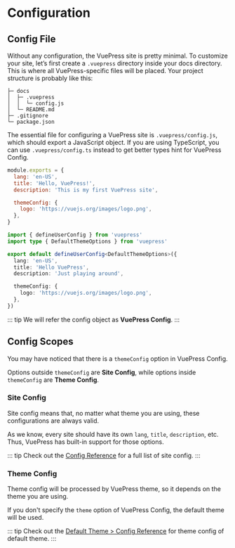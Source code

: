 # Configuration

## Config File

Without any configuration, the VuePress site is pretty minimal. To customize your site, let’s first create a `.vuepress` directory inside your docs directory. This is where all VuePress-specific files will be placed. Your project structure is probably like this:

```
├─ docs
│  ├─ .vuepress
│  │  └─ config.js
│  └─ README.md
├─ .gitignore
└─ package.json
```

The essential file for configuring a VuePress site is `.vuepress/config.js`, which should export a JavaScript object. If you are using TypeScript, you can use `.vuepress/config.ts` instead to get better types hint for VuePress Config.

<CodeGroup>
  <CodeGroupItem title="JS" active>

```js
module.exports = {
  lang: 'en-US',
  title: 'Hello, VuePress!',
  description: 'This is my first VuePress site',

  themeConfig: {
    logo: 'https://vuejs.org/images/logo.png',
  },
}
```

  </CodeGroupItem>

  <CodeGroupItem title="TS">

```ts
import { defineUserConfig } from 'vuepress'
import type { DefaultThemeOptions } from 'vuepress'

export default defineUserConfig<DefaultThemeOptions>({
  lang: 'en-US',
  title: 'Hello VuePress',
  description: 'Just playing around',

  themeConfig: {
    logo: 'https://vuejs.org/images/logo.png',
  },
})
```

  </CodeGroupItem>
</CodeGroup>

::: tip
We will refer the config object as **VuePress Config**.
:::

## Config Scopes

You may have noticed that there is a `themeConfig` option in VuePress Config.

Options outside `themeConfig` are **Site Config**, while options inside `themeConfig` are **Theme Config**.

### Site Config

Site config means that, no matter what theme you are using, these configurations are always valid.

As we know, every site should have its own `lang`, `title`, `description`, etc. Thus, VuePress has built-in support for those options.

::: tip
Check out the [Config Reference](../reference/config.md) for a full list of site config.
:::

### Theme Config

Theme config will be processed by VuePress theme, so it depends on the theme you are using.

If you don't specify the `theme` option of VuePress Config, the default theme will be used.

::: tip
Check out the [Default Theme > Config Reference](../reference/default-theme/config.md) for theme config of default theme.
:::
